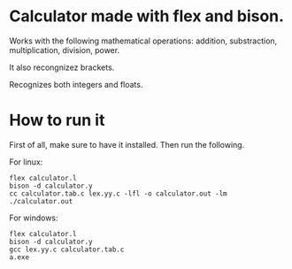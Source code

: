 # Calculator made with flex and bison.
  Works with the following mathematical operations: addition, substraction, multiplication, division, power.
  
  It also recongnizez brackets.
  
  Recognizes both integers and floats.
  

# How to run it
  First of all, make sure to have it installed. Then run the following.
  
  For linux:
  ```
  flex calculator.l
  bison -d calculator.y
  cc calculator.tab.c lex.yy.c -lfl -o calculator.out -lm
  ./calculator.out
  ```
  
  For windows:
  ```
  flex calculator.l
  bison -d calculator.y
  gcc lex.yy.c calculator.tab.c
  a.exe
  ```
